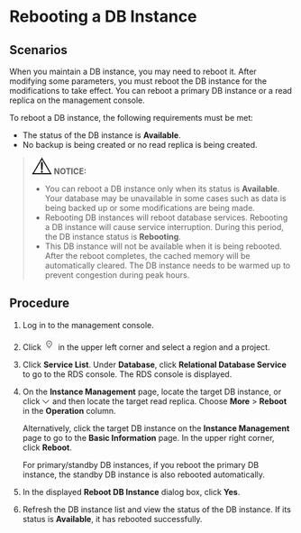 # Rebooting a DB Instance<a name="en-us_topic_pg_0031146654"></a>

## **Scenarios**<a name="en-us_topic_0031146654_section11160182171227"></a>

When you maintain a DB instance, you may need to reboot it. After modifying some parameters, you must reboot the DB instance for the modifications to take effect. You can reboot a primary DB instance or a read replica on the management console. 

To reboot a DB instance, the following requirements must be met:

-   The status of the DB instance is  **Available**.
-   No backup is being created or no read replica is being created.

>![](public_sys-resources/icon-notice.gif) **NOTICE:**   
>-   You can reboot a DB instance only when its status is  **Available**. Your database may be unavailable in some cases such as data is being backed up or some modifications are being made.  
>-   Rebooting DB instances will reboot database services. Rebooting a DB instance will cause service interruption. During this period, the DB instance status is  **Rebooting**.  
>-   This DB instance will not be available when it is being rebooted. After the reboot completes, the cached memory will be automatically cleared. The DB instance needs to be warmed up to prevent congestion during peak hours.  

## Procedure<a name="en-us_topic_0031146654_s22e3edfb1cdd4405b64cad650a1cf9a0"></a>

1.  Log in to the management console.
2.  Click  ![](figures/region.png)  in the upper left corner and select a region and a project.
3.  Click  **Service List**. Under  **Database**, click  **Relational Database Service**  to go to the RDS console. The RDS console is displayed.
4.  On the  **Instance Management**  page, locate the target DB instance, or click  ![](figures/expand.PNG)  and then locate the target read replica. Choose  **More**  \>  **Reboot**  in the  **Operation**  column.

    Alternatively, click the target DB instance on the  **Instance Management**  page to go to the  **Basic Information**  page. In the upper right corner, click  **Reboot**.

    For primary/standby DB instances, if you reboot the primary DB instance, the standby DB instance is also rebooted automatically.

5.  In the displayed  **Reboot DB Instance**  dialog box, click  **Yes**.
6.  Refresh the DB instance list and view the status of the DB instance. If its status is  **Available**, it has rebooted successfully.

